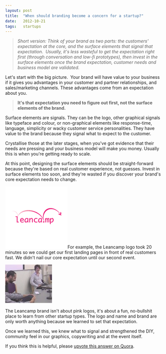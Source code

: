 ```yaml
---
layout: post
title:  "When should branding become a concern for a startup?"
date:   2012-10-21
tags:   startups
---
```


<blockquote><em>Short version: Think of your brand as two parts: the customers' expectation at the core, and the surface elements that signal that expectation.  Usually, it's less wasteful to get the expectation right first (through conversation and low-fi prototypes), then invest in the surface elements once the brand expectation, customer needs and business model are validated.</em></blockquote>
Let's start with the big picture.  Your brand will have value to your business if it gives you advantages in your customer and partner relationships, and sales/marketing channels. These advantages come from an expectation about you.
<blockquote><strong>It's that expectation you need to figure out first, not the surface elements of the brand. </strong></blockquote>
Surface elements are signals. They can be the logo, other graphical signals like typeface and colour, or non-graphical elements like response-time, language, simplicity or wacky customer service personalities. They have value to the brand because they signal what to expect to the customer.

Crystallise those at the later stages, when you've got evidence that their needs are pressing and your business model will make you money. Usually this is when you're getting ready to scale.

At this point, designing the surface elements should be straight-forward because they're based on real customer experience, not guesses. Invest in surface elements too soon, and they're wasted if you discover your brand's core expectation needs to change.

<a href="/images/2010/03/leancamp-logo.png"><img class="size-full wp-image-487 alignright" title="leancamp-logo" src="/images/2010/03/leancamp-logo.png" alt="" width="200" height="200" /></a>For example, the Leancamp logo took 20 minutes so we could get our first landing pages in front of real customers fast. We didn't nail our core expectation until our second event.

<img class="size-thumbnail wp-image-1161 alignleft" title="Isolator-1" src="/images/2012/04/Isolator-1-150x123.png" alt="" width="150" height="123" />

The Leancamp brand isn't about pink logos, it's about a fun, no-bullshit place to learn from other startup types. The logo and name and brand are only worth anything because we learned to set that expectation.

Once we learned this, we knew what to signal and strengthened the DIY, community feel in our graphics, copywriting and at the event itself.

If you think this is helpful, please <a href="http://sal.st/QHGTUd">upvote this answer on Quora</a>.
